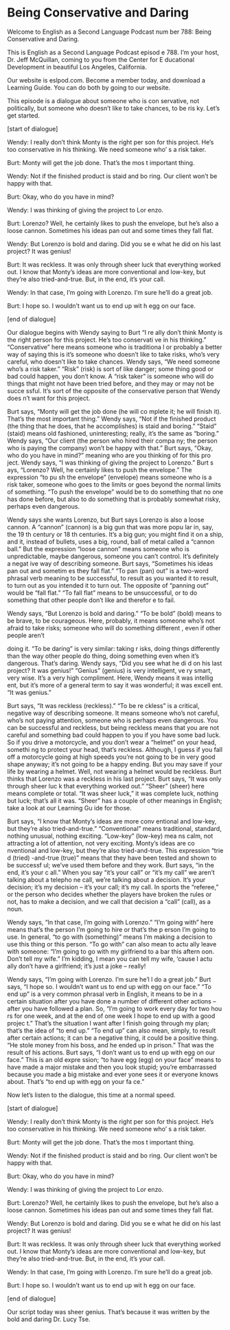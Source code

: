 # Being Conservative and Daring

Welcome to English as a Second Language Podcast num ber 788: Being Conservative and Daring.

This is English as a Second Language Podcast episod e 788.  I’m your host, Dr. Jeff McQuillan, coming to you from the Center for E ducational Development in beautiful Los Angeles, California.

Our website is eslpod.com.  Become a member today, and download a Learning Guide.  You can do both by going to our website.

This episode is a dialogue about someone who is con servative, not politically, but someone who doesn’t like to take chances, to be ris ky.  Let’s get started.

[start of dialogue]

Wendy:  I really don’t think Monty is the right per son for this project.  He’s too conservative in his thinking.  We need someone who’ s a risk taker.

Burt:  Monty will get the job done.  That’s the mos t important thing.

Wendy:  Not if the finished product is staid and bo ring.  Our client won’t be happy with that.

Burt:  Okay, who do you have in mind?

Wendy:  I was thinking of giving the project to Lor enzo.

Burt:  Lorenzo?  Well, he certainly likes to push the envelope, but he’s also a loose cannon.  Sometimes his ideas pan out and some times they fall flat.

Wendy:  But Lorenzo is bold and daring.  Did you se e what he did on his last project?  It was genius!

Burt:  It was reckless.  It was only through sheer luck that everything worked out. I know that Monty’s ideas are more conventional and  low-key, but they’re also tried-and-true.  But, in the end, it’s your call.

Wendy:  In that case, I’m going with Lorenzo.  I’m sure he’ll do a great job.

Burt:  I hope so.  I wouldn’t want us to end up wit h egg on our face.

 [end of dialogue]

Our dialogue begins with Wendy saying to Burt “I re ally don’t think Monty is the right person for this project.  He’s too conservati ve in his thinking.” “Conservative” here means someone who is traditiona l or probably a better way of saying this is it’s someone who doesn’t like to take risks, who’s very careful, who doesn’t like to take chances.  Wendy says, “We need someone who’s a risk taker.”  “Risk” (risk) is sort of like danger; some thing good or bad could happen, you don’t know.  A “risk taker” is someone who will  do things that might not have been tried before, and they may or may not be succe ssful.  It’s sort of the opposite of the conservative person that Wendy does n’t want for this project.

Burt says, “Monty will get the job done (he will co mplete it; he will finish it). That’s the most important thing.”  Wendy says, “Not  if the finished product (the thing that he does, that he accomplishes) is staid and boring.”  “Staid” (staid) means old fashioned, uninteresting; really, it’s the same as “boring.”  Wendy says, “Our client (the person who hired their compa ny; the person who is paying the company) won’t be happy with that.”  Burt says,  “Okay, who do you have in mind?” meaning who are you thinking of for this pro ject.  Wendy says, “I was thinking of giving the project to Lorenzo.”  Burt s ays, “Lorenzo?  Well, he certainly likes to push the envelope.”  The expression “to pu sh the envelope” (envelope) means someone who is a risk taker, someone who goes  to the limits or goes beyond the normal limits of something.  “To push the envelope” would be to do something that no one has done before, but also to do something that is probably somewhat risky, perhaps even dangerous.

Wendy says she wants Lorenzo, but Burt says Lorenzo  is also a loose cannon. A “cannon” (cannon) is a big gun that was more popu lar in, say, the 19 th  century or 18 th centuries.  It’s a big gun; you might find it on a ship, and it, instead of bullets, uses a big, round, ball of metal called a “cannon ball.”  But the expression “loose cannon” means someone who is unpredictable, maybe dangerous, someone you can’t control.  It’s definitely a negat ive way of describing someone. Burt says, “Sometimes his ideas pan out and sometim es they fall flat.”  “To pan (pan) out” is a two-word phrasal verb meaning to be  successful, to result as you wanted it to result, to turn out as you intended it  to turn out.  The opposite of “panning out” would be “fall flat.”  “To fall flat”  means to be unsuccessful, or to do something that other people don’t like and therefor e to fail.

Wendy says, “But Lorenzo is bold and daring.”  “To be bold” (bold) means to be brave, to be courageous.  Here, probably, it means someone who’s not afraid to take risks; someone who will do something different , even if other people aren’t

doing it.  “To be daring” is very similar: taking r isks, doing things differently than the way other people do thing, doing something even  when it’s dangerous. That’s daring.  Wendy says, “Did you see what he di d on his last project?  It was genius!”  “Genius” (genius) is very intelligent, ve ry smart, very wise.  It’s a very high compliment.  Here, Wendy means it was intellig ent, but it’s more of a general term to say it was wonderful; it was excell ent.  “It was genius.”

Burt says, “It was reckless (reckless).”  “To be re ckless” is a critical, negative way of describing someone.  It means someone who’s not careful, who’s not paying attention, someone who is perhaps even dangerous.  You can be successful and reckless, but being reckless means that you are not  careful and something bad could happen to you if you have some bad luck.  So if you drive a motorcycle, and you don’t wear a “helmet” on your head, somethi ng to protect your head, that’s reckless.  Although, I guess if you fall off  a motorcycle going at high speeds you’re not going to be in very good shape anyway; it’s not going to be a happy ending.  But you may save if your life by wearing a  helmet.  Well, not wearing a helmet would be reckless.  Burt thinks that Lorenzo  was a reckless in his last project.  Burt says, “It was only through sheer luc k that everything worked out.” “Sheer” (sheer) here means complete or total.  “It was sheer luck,” it was complete luck, nothing but luck; that’s all it was.   “Sheer” has a couple of other meanings in English; take a look at our Learning Gu ide for those.

Burt says, “I know that Monty’s ideas are more conv entional and low-key, but they’re also tried-and-true.”  “Conventional” means  traditional, standard, nothing unusual, nothing exciting.  “Low-key” (low-key) mea ns calm, not attracting a lot of attention, not very exciting.  Monty’s ideas are co nventional and low-key, but they’re also tried-and-true.  This expression “trie d (tried) -and-true (true)” means that they have been tested and shown to be successf ul; we’ve used them before and they work.  Burt says, “in the end, it’s your c all.”  When you say “it’s your call” or “it’s my call” we aren’t talking about a telepho ne call, we’re talking about a decision.  It’s your decision; it’s my decision – it’s your call; it’s my call.  In sports the “referee,” or the person who decides whether the players have broken the rules or not, has to make a decision, and we call that decision a “call” (call), as a noun.

Wendy says, “In that case, I’m going with Lorenzo.”   “I’m going with” here means that’s the person I’m going to hire or that’s the p erson I’m going to use.  In general, “to go with (something)” means I’m making a decision to use this thing or this person.  “To go with” can also mean to actu ally leave with someone: “I’m going to go with my girlfriend to a bar this aftern oon.  Don’t tell my wife.”  I’m kidding, I mean you can tell my wife, ‘cause I actu ally don’t have a girlfriend; it’s just a joke – really!

 Wendy says, “I’m going with Lorenzo.  I’m sure he’l l do a great job.”  Burt says, “I hope so.  I wouldn’t want us to end up with egg on our face.”  “To end up” is a very common phrasal verb in English, it means to be  in a certain situation after you have done a number of different other actions –  after you have followed a plan.  So, “I’m going to work every day for two hou rs for one week, and at the end of one week I hope to end up with a good projec t.”  That’s the situation I want after I finish going through my plan; that’s the idea of “to end up.”  “To end up” can also mean, simply, to result after certain actions; it can be a negative thing, it could be a positive thing.  “He stole money from his boss, and he ended up in prison.”  That was the result of his actions.   Burt says, “I don’t want us to end up with egg on our face.”  This is an old expre ssion; “to have egg (egg) on your face” means to have made a major mistake and then you look stupid; you’re embarrassed because you made a big mistake and ever yone sees it or everyone knows about.  That’s “to end up with egg on your fa ce.”

Now let’s listen to the dialogue, this time at a normal speed.

[start of dialogue]

Wendy:  I really don’t think Monty is the right per son for this project.  He’s too conservative in his thinking.  We need someone who’ s a risk taker.

Burt:  Monty will get the job done.  That’s the mos t important thing.

Wendy:  Not if the finished product is staid and bo ring.  Our client won’t be happy with that.

Burt:  Okay, who do you have in mind?

Wendy:  I was thinking of giving the project to Lor enzo.

Burt:  Lorenzo?  Well, he certainly likes to push the envelope, but he’s also a loose cannon.  Sometimes his ideas pan out and some times they fall flat.

Wendy:  But Lorenzo is bold and daring.  Did you se e what he did on his last project?  It was genius!

Burt:  It was reckless.  It was only through sheer luck that everything worked out. I know that Monty’s ideas are more conventional and  low-key, but they’re also tried-and-true.  But, in the end, it’s your call.

Wendy:  In that case, I’m going with Lorenzo.  I’m sure he’ll do a great job.

Burt:  I hope so.  I wouldn’t want us to end up wit h egg on our face.

[end of dialogue]

Our script today was sheer genius.  That’s because it was written by the bold and daring Dr. Lucy Tse.





